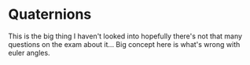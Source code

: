 # Quaternions

This is the big thing I haven't looked into hopefully there's not that many
questions on the exam about it...  Big concept here is what's wrong with euler
angles.